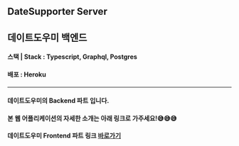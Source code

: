 ## DateSupporter Server
## 데이트도우미 백엔드

#### 스택 | Stack : Typescript, Graphql, Postgres

#### 배포 : Heroku

---

#### 데이트도우미의 Backend 파트 입니다.
#### 본 웹 어플리케이션의 자세한 소개는 아래 링크로 가주세요!😅😅😅
#### **데이트도우미 Frontend 파트 링크 [바로가기](https://github.com/GeonHyeok-Lee/dateSupporter-client/)**
